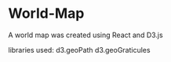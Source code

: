 # World-Map
A world map was created using React and D3.js

libraries used: 
d3.geoPath
d3.geoGraticules
